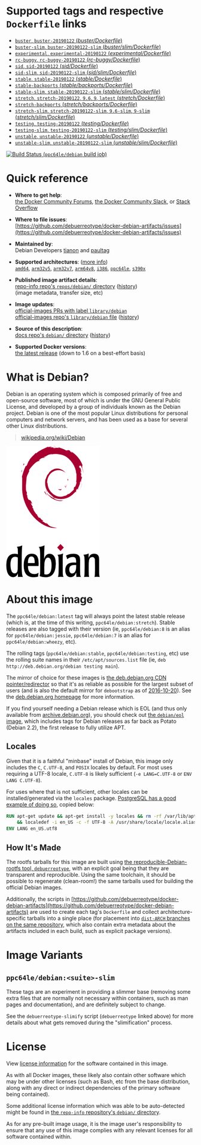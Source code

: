 <!--

********************************************************************************

WARNING:

    DO NOT EDIT "debian/README.md"

    IT IS AUTO-GENERATED

    (from the other files in "debian/" combined with a set of templates)

********************************************************************************

-->

# Supported tags and respective `Dockerfile` links

-	[`buster`, `buster-20190122` (*buster/Dockerfile*)](https://github.com/debuerreotype/docker-debian-artifacts/blob/b9ac2b44172fabaf89cdd9038422b1dab9c15906/buster/Dockerfile)
-	[`buster-slim`, `buster-20190122-slim` (*buster/slim/Dockerfile*)](https://github.com/debuerreotype/docker-debian-artifacts/blob/b9ac2b44172fabaf89cdd9038422b1dab9c15906/buster/slim/Dockerfile)
-	[`experimental`, `experimental-20190122` (*experimental/Dockerfile*)](https://github.com/debuerreotype/docker-debian-artifacts/blob/b9ac2b44172fabaf89cdd9038422b1dab9c15906/experimental/Dockerfile)
-	[`rc-buggy`, `rc-buggy-20190122` (*rc-buggy/Dockerfile*)](https://github.com/debuerreotype/docker-debian-artifacts/blob/b9ac2b44172fabaf89cdd9038422b1dab9c15906/rc-buggy/Dockerfile)
-	[`sid`, `sid-20190122` (*sid/Dockerfile*)](https://github.com/debuerreotype/docker-debian-artifacts/blob/b9ac2b44172fabaf89cdd9038422b1dab9c15906/sid/Dockerfile)
-	[`sid-slim`, `sid-20190122-slim` (*sid/slim/Dockerfile*)](https://github.com/debuerreotype/docker-debian-artifacts/blob/b9ac2b44172fabaf89cdd9038422b1dab9c15906/sid/slim/Dockerfile)
-	[`stable`, `stable-20190122` (*stable/Dockerfile*)](https://github.com/debuerreotype/docker-debian-artifacts/blob/b9ac2b44172fabaf89cdd9038422b1dab9c15906/stable/Dockerfile)
-	[`stable-backports` (*stable/backports/Dockerfile*)](https://github.com/debuerreotype/docker-debian-artifacts/blob/b9ac2b44172fabaf89cdd9038422b1dab9c15906/stable/backports/Dockerfile)
-	[`stable-slim`, `stable-20190122-slim` (*stable/slim/Dockerfile*)](https://github.com/debuerreotype/docker-debian-artifacts/blob/b9ac2b44172fabaf89cdd9038422b1dab9c15906/stable/slim/Dockerfile)
-	[`stretch`, `stretch-20190122`, `9.6`, `9`, `latest` (*stretch/Dockerfile*)](https://github.com/debuerreotype/docker-debian-artifacts/blob/b9ac2b44172fabaf89cdd9038422b1dab9c15906/stretch/Dockerfile)
-	[`stretch-backports` (*stretch/backports/Dockerfile*)](https://github.com/debuerreotype/docker-debian-artifacts/blob/b9ac2b44172fabaf89cdd9038422b1dab9c15906/stretch/backports/Dockerfile)
-	[`stretch-slim`, `stretch-20190122-slim`, `9.6-slim`, `9-slim` (*stretch/slim/Dockerfile*)](https://github.com/debuerreotype/docker-debian-artifacts/blob/b9ac2b44172fabaf89cdd9038422b1dab9c15906/stretch/slim/Dockerfile)
-	[`testing`, `testing-20190122` (*testing/Dockerfile*)](https://github.com/debuerreotype/docker-debian-artifacts/blob/b9ac2b44172fabaf89cdd9038422b1dab9c15906/testing/Dockerfile)
-	[`testing-slim`, `testing-20190122-slim` (*testing/slim/Dockerfile*)](https://github.com/debuerreotype/docker-debian-artifacts/blob/b9ac2b44172fabaf89cdd9038422b1dab9c15906/testing/slim/Dockerfile)
-	[`unstable`, `unstable-20190122` (*unstable/Dockerfile*)](https://github.com/debuerreotype/docker-debian-artifacts/blob/b9ac2b44172fabaf89cdd9038422b1dab9c15906/unstable/Dockerfile)
-	[`unstable-slim`, `unstable-20190122-slim` (*unstable/slim/Dockerfile*)](https://github.com/debuerreotype/docker-debian-artifacts/blob/b9ac2b44172fabaf89cdd9038422b1dab9c15906/unstable/slim/Dockerfile)

[![Build Status](https://doi-janky.infosiftr.net/job/multiarch/job/ppc64le/job/debian/badge/icon) (`ppc64le/debian` build job)](https://doi-janky.infosiftr.net/job/multiarch/job/ppc64le/job/debian/)

# Quick reference

-	**Where to get help**:  
	[the Docker Community Forums](https://forums.docker.com/), [the Docker Community Slack](https://blog.docker.com/2016/11/introducing-docker-community-directory-docker-community-slack/), or [Stack Overflow](https://stackoverflow.com/search?tab=newest&q=docker)

-	**Where to file issues**:  
	[https://github.com/debuerreotype/docker-debian-artifacts/issues](https://github.com/debuerreotype/docker-debian-artifacts/issues)

-	**Maintained by**:  
	Debian Developers [tianon](https://qa.debian.org/developer.php?login=tianon) and [paultag](https://qa.debian.org/developer.php?login=paultag)

-	**Supported architectures**: ([more info](https://github.com/docker-library/official-images#architectures-other-than-amd64))  
	[`amd64`](https://hub.docker.com/r/amd64/debian/), [`arm32v5`](https://hub.docker.com/r/arm32v5/debian/), [`arm32v7`](https://hub.docker.com/r/arm32v7/debian/), [`arm64v8`](https://hub.docker.com/r/arm64v8/debian/), [`i386`](https://hub.docker.com/r/i386/debian/), [`ppc64le`](https://hub.docker.com/r/ppc64le/debian/), [`s390x`](https://hub.docker.com/r/s390x/debian/)

-	**Published image artifact details**:  
	[repo-info repo's `repos/debian/` directory](https://github.com/docker-library/repo-info/blob/master/repos/debian) ([history](https://github.com/docker-library/repo-info/commits/master/repos/debian))  
	(image metadata, transfer size, etc)

-	**Image updates**:  
	[official-images PRs with label `library/debian`](https://github.com/docker-library/official-images/pulls?q=label%3Alibrary%2Fdebian)  
	[official-images repo's `library/debian` file](https://github.com/docker-library/official-images/blob/master/library/debian) ([history](https://github.com/docker-library/official-images/commits/master/library/debian))

-	**Source of this description**:  
	[docs repo's `debian/` directory](https://github.com/docker-library/docs/tree/master/debian) ([history](https://github.com/docker-library/docs/commits/master/debian))

-	**Supported Docker versions**:  
	[the latest release](https://github.com/docker/docker-ce/releases/latest) (down to 1.6 on a best-effort basis)

# What is Debian?

Debian is an operating system which is composed primarily of free and open-source software, most of which is under the GNU General Public License, and developed by a group of individuals known as the Debian project. Debian is one of the most popular Linux distributions for personal computers and network servers, and has been used as a base for several other Linux distributions.

> [wikipedia.org/wiki/Debian](https://en.wikipedia.org/wiki/Debian)

![logo](https://raw.githubusercontent.com/docker-library/docs/b449be7df57e9ed9086bb5821bfb5d6cdc5d67a4/debian/logo.png)

# About this image

The `ppc64le/debian:latest` tag will always point the latest stable release (which is, at the time of this writing, `ppc64le/debian:stretch`). Stable releases are also tagged with their version (ie, `ppc64le/debian:8` is an alias for `ppc64le/debian:jessie`, `ppc64le/debian:7` is an alias for `ppc64le/debian:wheezy`, etc).

The rolling tags (`ppc64le/debian:stable`, `ppc64le/debian:testing`, etc) use the rolling suite names in their `/etc/apt/sources.list` file (ie, `deb http://deb.debian.org/debian testing main`).

The mirror of choice for these images is [the deb.debian.org CDN pointer/redirector](https://deb.debian.org) so that it's as reliable as possible for the largest subset of users (and is also the default mirror for `debootstrap` as of [2016-10-20](https://anonscm.debian.org/cgit/d-i/debootstrap.git/commit/?id=9e8bc60ad1ccf3a25ce7890526b70059f3e770de)). See the [deb.debian.org homepage](https://deb.debian.org) for more information.

If you find yourself needing a Debian release which is EOL (and thus only available from [archive.debian.org](http://archive.debian.org)), you should check out [the `debian/eol` image](https://hub.docker.com/r/debian/eol/), which includes tags for Debian releases as far back as Potato (Debian 2.2), the first release to fully utilize APT.

## Locales

Given that it is a faithful "minbase" install of Debian, this image only includes the `C`, `C.UTF-8`, and `POSIX` locales by default. For most uses requiring a UTF-8 locale, `C.UTF-8` is likely sufficient (`-e LANG=C.UTF-8` or `ENV LANG C.UTF-8`).

For uses where that is not sufficient, other locales can be installed/generated via the `locales` package. [PostgreSQL has a good example of doing so](https://github.com/docker-library/postgres/blob/69bc540ecfffecce72d49fa7e4a46680350037f9/9.6/Dockerfile#L21-L24), copied below:

```dockerfile
RUN apt-get update && apt-get install -y locales && rm -rf /var/lib/apt/lists/* \
	&& localedef -i en_US -c -f UTF-8 -A /usr/share/locale/locale.alias en_US.UTF-8
ENV LANG en_US.utf8
```

## How It's Made

The rootfs tarballs for this image are built using [the reproducible-Debian-rootfs tool, `debuerreotype`](https://github.com/debuerreotype/debuerreotype), with an explicit goal being that they are transparent and reproducible. Using the same toolchain, it should be possible to regenerate (clean-room!) the same tarballs used for building the official Debian images.

Additionally, the scripts in [https://github.com/debuerreotype/docker-debian-artifacts](https://github.com/debuerreotype/docker-debian-artifacts) are used to create each tag's `Dockerfile` and collect architecture-specific tarballs into a single place (for placement into [`dist-ARCH` branches on the same repository](https://github.com/debuerreotype/docker-debian-artifacts/branches), which also contain extra metadata about the artifacts included in each build, such as explicit package versions).

# Image Variants

## `ppc64le/debian:<suite>-slim`

These tags are an experiment in providing a slimmer base (removing some extra files that are normally not necessary within containers, such as man pages and documentation), and are definitely subject to change.

See the `debuerreotype-slimify` script (`debuerreotype` linked above) for more details about what gets removed during the "slimification" process.

# License

View [license information](https://www.debian.org/social_contract#guidelines) for the software contained in this image.

As with all Docker images, these likely also contain other software which may be under other licenses (such as Bash, etc from the base distribution, along with any direct or indirect dependencies of the primary software being contained).

Some additional license information which was able to be auto-detected might be found in [the `repo-info` repository's `debian/` directory](https://github.com/docker-library/repo-info/tree/master/repos/debian).

As for any pre-built image usage, it is the image user's responsibility to ensure that any use of this image complies with any relevant licenses for all software contained within.
